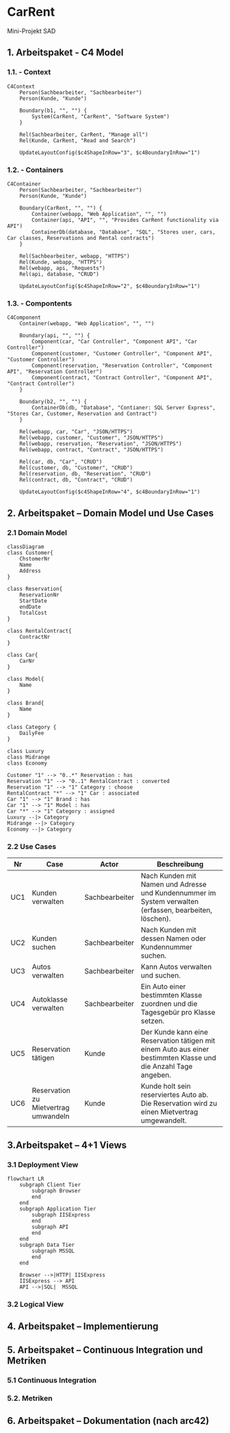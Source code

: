 # CarRent

Mini-Projekt SAD

## 1.  Arbeitspaket - C4 Model

### 1.1. - Context
```mermaid
C4Context
    Person(Sachbearbeiter, "Sachbearbeiter")
    Person(Kunde, "Kunde")

    Boundary(b1, "", "") {
        System(CarRent, "CarRent", "Software System")
    }

    Rel(Sachbearbeiter, CarRent, "Manage all")
    Rel(Kunde, CarRent, "Read and Search")

    UpdateLayoutConfig($c4ShapeInRow="3", $c4BoundaryInRow="1")
```

### 1.2. - Containers
```mermaid
C4Container
    Person(Sachbearbeiter, "Sachbearbeiter")
    Person(Kunde, "Kunde")

    Boundary(CarRent, "", "") {
        Container(webapp, "Web Application", "", "")
        Container(api, "API", "", "Provides CarRent functionality via API")
        ContainerDb(database, "Database", "SQL", "Stores user, cars, Car classes, Reservations and Rental contracts")
    }

    Rel(Sachbearbeiter, webapp, "HTTPS")
    Rel(Kunde, webapp, "HTTPS")
    Rel(webapp, api, "Requests")
    Rel(api, database, "CRUD")

    UpdateLayoutConfig($c4ShapeInRow="2", $c4BoundaryInRow="1")
```

### 1.3. - Compontents
```mermaid
C4Component
    Container(webapp, "Web Application", "", "")

    Boundary(api, "", "") {
        Component(car, "Car Controller", "Component API", "Car Controller")
        Component(customer, "Customer Controller", "Component API", "Customer Controller")
        Component(reservation, "Reservation Controller", "Component API", "Reservation Controller")
        Component(contract, "Contract Controller", "Component API", "Contract Controller")
    }

    Boundary(b2, "", "") {
        ContainerDb(db, "Database", "Contianer: SQL Server Express", "Stores Car, Customer, Reservation and Contract")
    }

    Rel(webapp, car, "Car", "JSON/HTTPS")
    Rel(webapp, customer, "Customer", "JSON/HTTPS")
    Rel(webapp, reservation, "Reservation", "JSON/HTTPS")
    Rel(webapp, contract, "Contract", "JSON/HTTPS")

    Rel(car, db, "Car", "CRUD")
    Rel(customer, db, "Customer", "CRUD")
    Rel(reservation, db, "Reservation", "CRUD")
    Rel(contract, db, "Contract", "CRUD")

    UpdateLayoutConfig($c4ShapeInRow="4", $c4BoundaryInRow="1")
```

## 2.  Arbeitspaket – Domain Model und Use Cases

### 2.1 Domain Model

```mermaid
classDiagram
class Customer{
    ChstomerNr
    Name
    Address
}

class Reservation{
    ReservationNr
    StartDate
    endDate
    TotalCost
}

class RentalContract{
    ContractNr
}

class Car{
    CarNr
}

class Model{
    Name
}

class Brand{
    Name
}

class Category {
    DailyFee
}

class Luxury
class Midrange
class Economy

Customer "1" --> "0..*" Reservation : has
Reservation "1" --> "0..1" RentalContract : converted
Reservation "1" --> "1" Category : choose
RentalContract "*" --> "1" Car : associated
Car "1" --> "1" Brand : has
Car "1" --> "1" Model : has
Car "*" --> "1" Category : assigned
Luxury --|> Category
Midrange --|> Category
Economy --|> Category
```

### 2.2 Use Cases
| Nr     | Case                 | Actor          | Beschreibung                                                                                               |
| ------ | ----------------     | -------------- | ----------------------------------------------------------------------------------------------------------- |
| UC1 | Kunden verwalten     | Sachbearbeiter | Nach Kunden mit Namen und Adresse und Kundennummer im System verwalten (erfassen, bearbeiten, löschen).     |
| UC2 | Kunden suchen        | Sachbearbeiter | Nach Kunden mit dessen Namen oder Kundennummer suchen.                                                      |
| UC3 | Autos verwalten      | Sachbearbeiter | Kann Autos verwalten und suchen.                                                                            |
| UC4 | Autoklasse verwalten | Sachbearbeiter | Ein Auto einer bestimmten Klasse zuordnen und die Tagesgebür pro Klasse setzen.                          |
| UC5 | Reservation tätigen  | Kunde          | Der Kunde kann eine Reservation tätigen mit einem Auto aus einer bestimmten Klasse und die Anzahl Tage angeben. |
| UC6 | Reservation zu Mietvertrag umwandeln | Kunde    | Kunde holt sein reserviertes Auto ab. Die Reservation wird zu einen Mietvertrag umgewandelt.          |

## 3.Arbeitspaket – 4+1 Views

### 3.1 Deployment View
```mermaid
flowchart LR
    subgraph Client Tier
        subgraph Browser
        end
    end
    subgraph Application Tier
        subgraph IISExpress
        end
        subgraph API
        end
    end
    subgraph Data Tier
        subgraph MSSQL
        end
    end

    Browser -->|HTTP| IISExpress
    IISExpress --> API
    API -->|SQL|  MSSQL
```

### 3.2 Logical View


## 4. Arbeitspaket – Implementierung

## 5. Arbeitspaket – Continuous Integration und Metriken

### 5.1 Continuous Integration

### 5.2. Metriken

## 6. Arbeitspaket – Dokumentation (nach arc42)